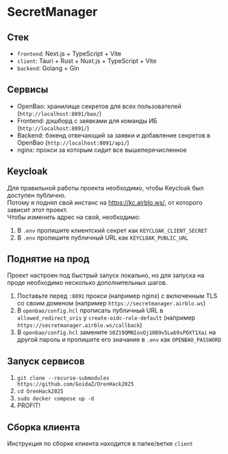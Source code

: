 # SecretManager

## Стек
- `frontend`: Next.js + TypeScript + Vite
- `client`: Tauri + Rust + Nuxt.js + TypeScript + Vite
- `backend`: Golang + Gin

## Сервисы
- OpenBao: хранилище секретов для всех пользователей (`http://localhost:8091/bao/`)
- Frontend: дэшборд с заявками для команды ИБ (`http://localhost:8091/`)
- Backend: бэкенд отвечающий за заявки и добавление секретов в OpenBao (`http://localhost:8091/api/`)
- nginx: прокси за которым сидит все вышеперечисленное

## Keycloak
Для правильной работы проекта необходимо, чтобы Keycloak был доступен публично. \
Потому я поднял свой инстанс на https://kc.airblo.ws/, от которого зависит этот проект. \
Чтобы изменить адрес на свой, необходимо:
1. В `.env` пропишите клиентский секрет как `KEYCLOAK_CLIENT_SECRET` 
2. В `.env` пропишите публичный URL как `KEYCLOAK_PUBLIC_URL`

## Поднятие на прод
Проект настроен под быстрый запуск локально, но для запуска на проде необходимо несколько дополнительных шагов.
1. Поставьте перед `:8091` прокси (например nginx) с включенным TLS со своим доменом (например `https://secretmanager.airblo.ws`)
2. В `openbao/config.hcl` прописать публичный URL в `allowed_redirect_uris` у `create-oidc-role-default` (например `https://secretmanager.airblo.ws/callback`)
3. В `openbao/config.hcl` замените `S0Z19QMNIovOj10B9v5Lwb9sPOXT1Xai` на другой пароль и пропишите его значание в `.env` как `OPENBAO_PASSWORD`

## Запуск сервисов
1. `git clone --recurse-submodules https://github.com/GoidaZ/OrenHack2025`
2. `cd OrenHack2025`
3. `sudo docker compose up -d`
4. PROFIT!

## Сборка клиента
Инструкция по сборке клиента находится в папке/ветке `client`
